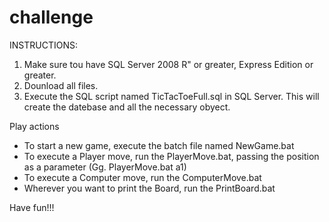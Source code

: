 # challenge
INSTRUCTIONS:

1. Make sure tou have SQL Server 2008 R" or greater, Express Edition or greater.
2. Dounload all files.
3. Execute the SQL script named TicTacToeFull.sql in SQL Server. This will create the datebase and all the necessary obyect.

Play actions
* To start a new game, execute the batch file named NewGame.bat
* To execute a Player move, run the PlayerMove.bat, passing the position as a parameter (Gg. PlayerMove.bat a1)
* To execute a Computer move, run the ComputerMove.bat
* Wherever you want to print the Board, run the PrintBoard.bat

Have fun!!!
